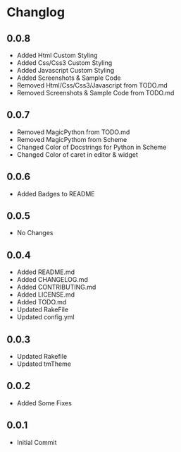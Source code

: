 # Changlog

## 0.0.8

  * Added Html Custom Styling
  * Added Css/Css3 Custom Styling
  * Added Javascript Custom Styling
  * Added Screenshots & Sample Code
  * Removed Html/Css/Css3/Javascript from TODO.md
  * Removed Screenshots & Sample Code from TODO.md

## 0.0.7

  * Removed MagicPython from TODO.md
  * Removed MagicPythom from Scheme
  * Changed Color of Docstrings for Python in Scheme
  * Changed Color of caret in editor & widget

## 0.0.6

  * Added Badges to README

## 0.0.5

  * No Changes

## 0.0.4

  * Added README.md
  * Added CHANGELOG.md
  * Added CONTRIBUTING.md
  * Added LICENSE.md
  * Added TODO.md
  * Updated RakeFile
  * Updated config.yml

## 0.0.3

 * Updated Rakefile
 * Updated tmTheme

## 0.0.2

 * Added Some Fixes

## 0.0.1

 * Initial Commit